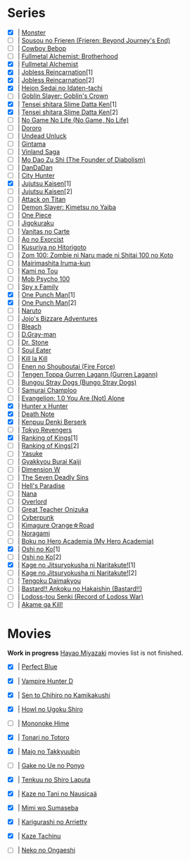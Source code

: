 # Series

- [x] | [Monster](https://myanimelist.net/anime/19/Monster?q=Monster&cat=anime)
- [ ] | [Sousou no Frieren (Frieren: Beyond Journey's End)](https://myanimelist.net/anime/52991/Sousou_no_Frieren)
- [ ] | [Cowboy Bebop](https://myanimelist.net/manga/173/Cowboy_Bebop?q=Cowboy%20Bebop&cat=manga)
- [ ] | [Fullmetal Alchemist: Brotherhood](https://myanimelist.net/anime/5114/Fullmetal_Alchemist__Brotherhood)
- [x] | [Fullmetal Alchemist](https://myanimelist.net/anime/121/Fullmetal_Alchemist)
- [x] | [Jobless Reincarnation](https://myanimelist.net/anime/39535/Mushoku_Tensei__Isekai_Ittara_Honki_Dasu)[1]
- [x] | [Jobless Reincarnation](https://myanimelist.net/anime/39535/Mushoku_Tensei__Isekai_Ittara_Honki_Dasu)[2]
- [x] | [Heion Sedai no Idaten-tachi](https://myanimelist.net/anime/42625/Heion_Sedai_no_Idaten-tachi)
- [ ] | [Goblin Slayer: Goblin's Crown](https://myanimelist.net/anime/39576/Goblin_Slayer__Goblins_Crown)
- [x] | [Tensei shitara Slime Datta Ken](https://myanimelist.net/anime/37430/Tensei_shitara_Slime_Datta_Ken/)[1]
- [x] | [Tensei shitara Slime Datta Ken](https://myanimelist.net/anime/37430/Tensei_shitara_Slime_Datta_Ken/)[2]
- [ ] | [No Game No Life (No Game, No Life)](https://myanimelist.net/anime/19815/No_Game_No_Life)
- [ ] | [Dororo](https://myanimelist.net/anime/37520/Dororo?q=dororo&cat=anime)
- [ ] | [Undead Unluck](https://myanimelist.net/anime/52741/Undead_Unluck)
- [ ] | [Gintama](https://myanimelist.net/anime/918/Gintama/)
- [ ] | [Vinland Saga](https://myanimelist.net/anime/37521/Vinland_Saga)
- [ ] | [Mo Dao Zu Shi (The Founder of Diabolism)](https://myanimelist.net/anime/37208/Mo_Dao_Zu_Shi)
- [ ] | [DanDaDan](https://myanimelist.net/anime/57334/Dandadan)
- [ ] | [City Hunter](https://myanimelist.net/anime/1473/City_Hunter_91)
- [x] | [Jujutsu Kaisen](https://myanimelist.net/anime/40748/Jujutsu_Kaisen_TV)[1]
- [ ] | [Jujutsu Kaisen](https://myanimelist.net/anime/51009/Jujutsu_Kaisen_2nd_Season)[2]
- [ ] | [Attack on Titan](https://myanimelist.net/anime/16498/Shingeki_no_Kyojin)
- [ ] | [Demon Slayer: Kimetsu no Yaiba](https://myanimelist.net/anime/38000/Kimetsu_no_Yaiba)
- [ ] | [One Piece](https://myanimelist.net/anime/21/One_Piece)
- [ ] | [Jigokuraku](https://myanimelist.net/anime/46569/Jigokuraku)
- [ ] | [Vanitas no Carte](https://myanimelist.net/anime/46569/Jigokuraku)
- [ ] | [Ao no Exorcist](https://myanimelist.net/anime/9919/Ao_no_Exorcist)
- [ ] | [Kusuriya no Hitorigoto](https://myanimelist.net/manga/107562/Kusuriya_no_Hitorigoto)
- [ ] | [Zom 100: Zombie ni Naru made ni Shitai 100 no Koto](https://myanimelist.net/anime/54112/Zom_100__Zombie_ni_Naru_made_ni_Shitai_100_no_Koto)
- [ ] | [Mairimashita Iruma-kun](https://myanimelist.net/anime/39196/Mairimashita_Iruma-kun)
- [ ] | [Kami no Tou](https://myanimelist.net/anime/40221/Kami_no_Tou)
- [ ] | [Mob Psycho 100](https://myanimelist.net/anime/32182/Mob_Psycho_100)
- [ ] | [Spy x Family](https://myanimelist.net/anime/50265/Spy_x_Family)
- [x] | [One Punch Man](https://myanimelist.net/anime/30276/One_Punch_Man)[1]
- [x] | [One Punch Man](https://myanimelist.net/anime/34134/One_Punch_Man_2nd_Season)[2]
- [ ] | [Naruto](https://myanimelist.net/anime/20/Naruto)
- [ ] | [Jojo's Bizzare Adventures](https://myanimelist.net/anime/14719/JoJo_no_Kimyou_na_Bouken_TV)
- [ ] | [Bleach](https://myanimelist.net/anime/269/Bleach)
- [ ] | [D.Gray-man](https://myanimelist.net/anime/1482/DGray-man)
- [ ] | [Dr. Stone](https://myanimelist.net/anime/38691/Dr_Stone)
- [ ] | [Soul Eater](https://myanimelist.net/anime/3588/Soul_Eater)
- [ ] | [Kill la Kill](https://myanimelist.net/anime/18679/Kill_la_Kill)
- [ ] | [Enen no Shouboutai (Fire Force)](https://myanimelist.net/anime/38671/Enen_no_Shouboutai)
- [ ] | [Tengen Toppa Gurren Lagann (Gurren Lagann)](https://myanimelist.net/anime/2001/Tengen_Toppa_Gurren_Lagann)
- [ ] | [Bungou Stray Dogs (Bungo Stray Dogs)](https://myanimelist.net/anime/31478/Bungou_Stray_Dogs)
- [ ] | [Samurai Champloo](https://myanimelist.net/anime/205/Samurai_Champloo)
- [ ] | [Evangelion: 1.0 You Are (Not) Alone](https://myanimelist.net/anime/2759/Evangelion__10_You_Are_Not_Alone)
- [x] | [Hunter x Hunter](https://myanimelist.net/anime/11061/Hunter_x_Hunter_2011)
- [x] | [Death Note](https://myanimelist.net/anime/1535/Death_Note)
- [x] | [Kenpuu Denki Berserk](https://myanimelist.net/anime/33/Kenpuu_Denki_Berserk)
- [ ] | [Tokyo Revengers](https://myanimelist.net/anime/42249/Tokyo_Revengers)
- [x] | [Ranking of Kings](https://myanimelist.net/anime/40834/Ousama_Ranking)[1]
- [ ] | [Ranking of Kings](https://myanimelist.net/anime/40834/Ousama_Ranking)[2]
- [ ] | [Yasuke](https://myanimelist.net/anime/43697/Yasuke)
- [ ] | [Gyakkyou Burai Kaiji](https://myanimelist.net/anime/3002/Gyakkyou_Burai_Kaiji__Ultimate_Survivor)
- [ ] | [Dimension W](https://myanimelist.net/anime/31163/Dimension_W)
- [ ] | [The Seven Deadly Sins](https://myanimelist.net/anime/23755/Nanatsu_no_Taizai)
- [ ] | [Hell's Paradise](https://myanimelist.net/anime/46569/Jigokuraku)
- [ ] | [Nana](https://myanimelist.net/manga/28/Nana)
- [ ] | [Overlord](https://myanimelist.net/anime/29803/Overlord)
- [ ] | [Great Teacher Onizuka](https://myanimelist.net/anime/245/Great_Teacher_Onizuka)
- [ ] | [Cyberpunk](https://myanimelist.net/anime/42310/Cyberpunk__Edgerunners)
- [ ] | [Kimagure Orange☆Road](https://myanimelist.net/anime/1087/Kimagure_Orange%E2%98%86Road)
- [ ] | [Noragami](https://myanimelist.net/anime/20507/Noragami)
- [ ] | [Boku no Hero Academia (My Hero Academia)](https://myanimelist.net/anime/31964/Boku_no_Hero_Academia)
- [x] | [Oshi no Ko](https://myanimelist.net/anime/52034/Oshi_no_Ko)[1]
- [ ] | [Oshi no Ko](https://myanimelist.net/anime/52034/Oshi_no_Ko)[2]
- [x] | [Kage no Jitsuryokusha ni Naritakute!](https://myanimelist.net/anime/48316/Kage_no_Jitsuryokusha_ni_Naritakute)[1]
- [ ] | [Kage no Jitsuryokusha ni Naritakute!](https://myanimelist.net/anime/48316/Kage_no_Jitsuryokusha_ni_Naritakute)[2]
- [ ] | [Tengoku Daimakyou](https://myanimelist.net/anime/53393/Tengoku_Daimakyou)
- [ ] | [Bastard!! Ankoku no Hakaishin (Bastard!!)](https://myanimelist.net/anime/404/Bastard_Ankoku_no_Hakaishin)
- [ ] | [Lodoss-tou Senki (Record of Lodoss War)](https://myanimelist.net/anime/207/Lodoss-tou_Senki)
- [ ] | [Akame ga Kill!](https://myanimelist.net/anime/22199/Akame_Ga_Kill)

# Movies
**Work in progress** [Hayao Miyazaki](https://myanimelist.net/people/1870/Hayao_Miyazaki?q=hayao&cat=person) movies list is not finished.

- [x] | [Perfect Blue](https://myanimelist.net/anime/437/Perfect_Blue)
- [x] | [Vampire Hunter D](https://myanimelist.net/anime/543/Vampire_Hunter_D_2000?q=vampire%20hunter%20d&cat=anime)

- [x] | [Sen to Chihiro no Kamikakushi](https://myanimelist.net/anime/199/Sen_to_Chihiro_no_Kamikakushi)
- [x] | [Howl no Ugoku Shiro](https://myanimelist.net/anime/431/Howl_no_Ugoku_Shiro)
- [ ] | [Mononoke Hime](https://myanimelist.net/anime/164/Mononoke_Hime)
- [x] | [Tonari no Totoro](https://myanimelist.net/anime/523/Tonari_no_Totoro)
- [x] | [Majo no Takkyuubin](https://myanimelist.net/anime/512/Majo_no_Takkyuubin)
- [ ] | [Gake no Ue no Ponyo](https://myanimelist.net/anime/2890/Gake_no_Ue_no_Ponyo)
- [x] | [Tenkuu no Shiro Laputa](https://myanimelist.net/anime/513/Tenkuu_no_Shiro_Laputa)
- [x] | [Kaze no Tani no Nausicaä](https://myanimelist.net/anime/572/Kaze_no_Tani_no_Nausica%C3%A4)
- [x] | [Mimi wo Sumaseba](https://myanimelist.net/anime/585/Mimi_wo_Sumaseba)
- [x] | [Karigurashi no Arrietty](https://myanimelist.net/anime/7711/Karigurashi_no_Arrietty)
- [x] | [Kaze Tachinu](https://myanimelist.net/anime/16662/Kaze_Tachinu)
- [ ] | [Neko no Ongaeshi](https://myanimelist.net/anime/597/Neko_no_Ongaeshi)

